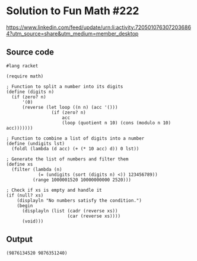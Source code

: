 # Solution to Fun Math #222

https://www.linkedin.com/feed/update/urn:li:activity:7205010763072036864?utm_source=share&utm_medium=member_desktop

## Source code

```racket
#lang racket

(require math)

; Function to split a number into its digits
(define (digits n)
  (if (zero? n)
      '(0)
      (reverse (let loop ((n n) (acc '()))
                 (if (zero? n)
                     acc
                     (loop (quotient n 10) (cons (modulo n 10) acc)))))))

; Function to combine a list of digits into a number
(define (undigits lst)
  (foldl (lambda (d acc) (+ (* 10 acc) d)) 0 lst))

; Generate the list of numbers and filter them
(define xs
  (filter (lambda (n)
            (= (undigits (sort (digits n) <)) 123456789))
          (range 1000001520 10000000000 2520)))

; Check if xs is empty and handle it
(if (null? xs)
    (displayln "No numbers satisfy the condition.")
    (begin
      (displayln (list (cadr (reverse xs))
                       (car (reverse xs))))
      (void)))
```

## Output

```text
(9876134520 9876351240)
```
